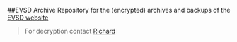 ##EVSD Archive
Repository for the (encrypted) archives and backups of the [EVSD website](http://evsd.club)

> For decryption contact [Richard](https://github.com/aeolyus)

